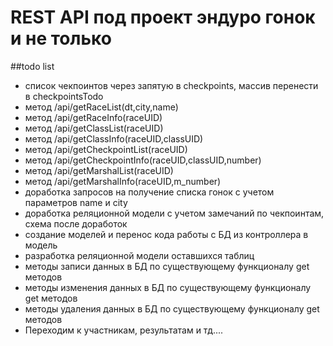 # REST API под проект эндуро гонок и не только

##todo list
- список чекпоинтов через запятую в checkpoints, массив перенести в checkpointsTodo
- метод /api/getRaceList(dt,city,name)
- метод /api/getRaceInfo(raceUID)
- метод /api/getClassList(raceUID)
- метод /api/getClassInfo(raceUID,classUID)
- метод /api/getCheckpointList(raceUID)
- метод /api/getCheckpointInfo(raceUID,classUID,number)
- метод /api/getMarshalList(raceUID)
- метод /api/getMarshalInfo(raceUID,m_number)
- доработка запросов на получение списка гонок с учетом параметров name и city
- доработка реляционной модели с учетом замечаний по чекпоинтам, схема после доработок
- создание моделей и перенос кода работы с БД из контроллера в модель
- разработка реляционной модели оставшихся таблиц
- методы записи данных в БД по существующему функционалу get методов
- методы изменения данных в БД по существующему функционалу get методов
- методы удаления данных в БД по существующему функционалу get методов
- Переходим к участникам, результатам и тд.... 

